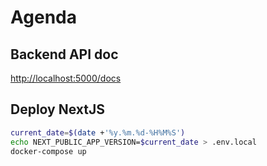 # Agenda

## Backend API doc

[http://localhost:5000/docs](http://localhost:5000/docs)

## Deploy NextJS

```sh
current_date=$(date +'%y.%m.%d-%H%M%S')
echo NEXT_PUBLIC_APP_VERSION=$current_date > .env.local
docker-compose up
```
